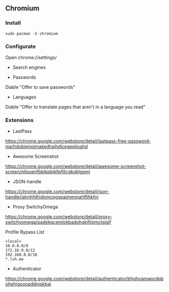 ## Chromium

### Install

```
sudo pacman -S chromium
```

### Configurate

Open chrome://settings/

* Search engines

* Passwords

Diable "Offer to save passwords"

* Languages

Diable "Offer to translate pages that aren't in a language you read"

### Extensions

* LastPass 

https://chrome.google.com/webstore/detail/lastpass-free-password-ma/hdokiejnpimakedhajhdlcegeplioahd

* Awesome Screenshot 

https://chrome.google.com/webstore/detail/awesome-screenshot-screen/nlipoenfbbikpbjkfpfillcgkoblgpmj

* JSON-handle

https://chrome.google.com/webstore/detail/json-handle/iahnhfdhidomcpggpaimmmahffihkfnj

* Proxy SwitchyOmega

https://chrome.google.com/webstore/detail/proxy-switchyomega/padekgcemlokbadohgkifijomclgjgif

Profile Bypass List

```
<local>
10.0.0.0/8
172.16.0.0/12
192.168.0.0/16
*.lvh.me
```

* Authenticator

https://chrome.google.com/webstore/detail/authenticator/bhghoamapcdpbohphigoooaddinpkbai
